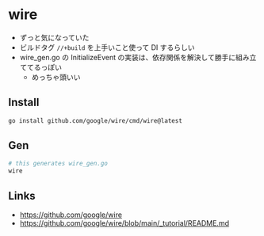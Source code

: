 # wire

- ずっと気になっていた
- ビルドタグ `//+build` を上手いこと使って DI するらしい
- wire_gen.go の InitializeEvent の実装は、依存関係を解決して勝手に組み立ててるっぽい
  - めっちゃ頭いい

## Install
```bash
go install github.com/google/wire/cmd/wire@latest
```

## Gen
```bash
# this generates wire_gen.go
wire
```

## Links
- https://github.com/google/wire
- https://github.com/google/wire/blob/main/_tutorial/README.md
